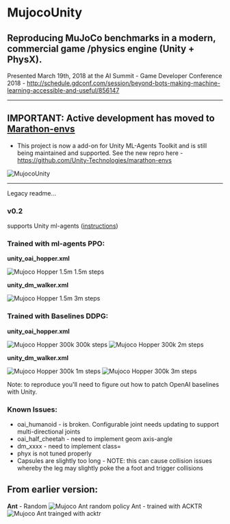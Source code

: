 # MujocoUnity

## Reproducing MuJoCo benchmarks in a modern, commercial game /physics engine (Unity + PhysX).

Presented March 19th, 2018 at the AI Summit - Game Developer Conference 2018 - http://schedule.gdconf.com/session/beyond-bots-making-machine-learning-accessible-and-useful/856147

---
## IMPORTANT: Active development has moved to [Marathon-envs](https://github.com/Unity-Technologies/marathon-envs) ##
* This project is now a add-on for Unity ML-Agents Toolkit and is still being maintained and supported. See the new repro here - https://github.com/Unity-Technologies/marathon-envs 

![MujocoUnity](https://github.com/Sohojoe/ml-agents/blob/develop-feature-mujoco-unity/docs/images/MujocoUnityBanner.gif)

----
Legacy readme...

### v0.2 
supports Unity ml-agents ([instructions](Docs/ml_agents.md))

### Trained with ml-agents PPO:

**unity_oai_hopper.xml** 

![Mujoco Hopper 1.5m](Docs/Images/hopper_1.5m_ml_agents_ppo.gif) 1.5m steps 

**unity_dm_walker.xml** 

![Mujoco Hopper 1.5m](Docs/Images/walker_3m_ml_agents_ppo.gif) 3m steps 


### Trained with Baselines DDPG:

**unity_oai_hopper.xml** 

![Mujoco Hopper 300k](https://github.com/Sohojoe/MujocoUnity/blob/master/Docs/Images/hopper_300k.gif) 300k steps ![Mujoco Hopper 300k](https://github.com/Sohojoe/MujocoUnity/blob/master/Docs/Images/hopper_2m.gif) 2m steps 

**unity_dm_walker.xml** 

![Mujoco Hopper 300k](https://github.com/Sohojoe/MujocoUnity/blob/master/Docs/Images/dm_walker_1m.gif) 1m steps ![Mujoco Hopper 300k](https://github.com/Sohojoe/MujocoUnity/blob/master/Docs/Images/dm_walker_3m.gif) 3m steps 


Note: to reproduce you'll need to figure out how to patch OpenAI baselines with Unity. 

### Known Issues:

* oai_humanoid -  is broken. Configurable joint needs updating to support multi-directional joints
* oai_half_cheetah - need to implement geom axis-angle
* dm_xxxx - need to implement class=
* phyx is not tuned properly
* Capsules are slightly too long - NOTE: this can cause collision issues whereby the leg may slightly poke the a foot and trigger collisions


## From earlier version:


**Ant** - Random ![Mujoco Ant random policy](https://github.com/Sohojoe/MujocoUnity/blob/master/Docs/Images/ant-random.gif) Ant - trained with ACKTR ![Mujoco Ant trainged with acktr](https://github.com/Sohojoe/MujocoUnity/blob/master/Docs/Images/ant-acktor.gif)

